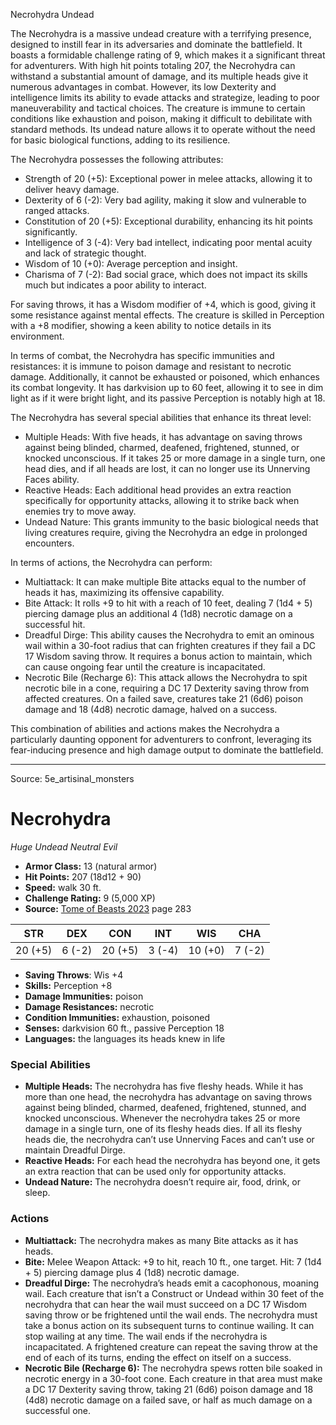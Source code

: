 <MonsterName/>Necrohydra</MonsterName>
<CreatureType/>Undead</CreatureType>

<summary>The Necrohydra is a massive undead creature with a terrifying presence, designed to instill fear in its adversaries and dominate the battlefield. It boasts a formidable challenge rating of 9, which makes it a significant threat for adventurers. With high hit points totaling 207, the Necrohydra can withstand a substantial amount of damage, and its multiple heads give it numerous advantages in combat. However, its low Dexterity and intelligence limits its ability to evade attacks and strategize, leading to poor maneuverability and tactical choices. The creature is immune to certain conditions like exhaustion and poison, making it difficult to debilitate with standard methods. Its undead nature allows it to operate without the need for basic biological functions, adding to its resilience.</summary>

<detail>

The Necrohydra possesses the following attributes:
- Strength of 20 (+5): Exceptional power in melee attacks, allowing it to deliver heavy damage.
- Dexterity of 6 (-2): Very bad agility, making it slow and vulnerable to ranged attacks.
- Constitution of 20 (+5): Exceptional durability, enhancing its hit points significantly.
- Intelligence of 3 (-4): Very bad intellect, indicating poor mental acuity and lack of strategic thought.
- Wisdom of 10 (+0): Average perception and insight.
- Charisma of 7 (-2): Bad social grace, which does not impact its skills much but indicates a poor ability to interact.

For saving throws, it has a Wisdom modifier of +4, which is good, giving it some resistance against mental effects. The creature is skilled in Perception with a +8 modifier, showing a keen ability to notice details in its environment.

In terms of combat, the Necrohydra has specific immunities and resistances: it is immune to poison damage and resistant to necrotic damage. Additionally, it cannot be exhausted or poisoned, which enhances its combat longevity. It has darkvision up to 60 feet, allowing it to see in dim light as if it were bright light, and its passive Perception is notably high at 18.

The Necrohydra has several special abilities that enhance its threat level:
- Multiple Heads: With five heads, it has advantage on saving throws against being blinded, charmed, deafened, frightened, stunned, or knocked unconscious. If it takes 25 or more damage in a single turn, one head dies, and if all heads are lost, it can no longer use its Unnerving Faces ability.
- Reactive Heads: Each additional head provides an extra reaction specifically for opportunity attacks, allowing it to strike back when enemies try to move away.
- Undead Nature: This grants immunity to the basic biological needs that living creatures require, giving the Necrohydra an edge in prolonged encounters.

In terms of actions, the Necrohydra can perform:
- Multiattack: It can make multiple Bite attacks equal to the number of heads it has, maximizing its offensive capability.
- Bite Attack: It rolls +9 to hit with a reach of 10 feet, dealing 7 (1d4 + 5) piercing damage plus an additional 4 (1d8) necrotic damage on a successful hit.
- Dreadful Dirge: This ability causes the Necrohydra to emit an ominous wail within a 30-foot radius that can frighten creatures if they fail a DC 17 Wisdom saving throw. It requires a bonus action to maintain, which can cause ongoing fear until the creature is incapacitated.
- Necrotic Bile (Recharge 6): This attack allows the Necrohydra to spit necrotic bile in a cone, requiring a DC 17 Dexterity saving throw from affected creatures. On a failed save, creatures take 21 (6d6) poison damage and 18 (4d8) necrotic damage, halved on a success. 

This combination of abilities and actions makes the Necrohydra a particularly daunting opponent for adventurers to confront, leveraging its fear-inducing presence and high damage output to dominate the battlefield.</detail>



---

Source: 5e_artisinal_monsters

# Necrohydra

*Huge* *Undead* *Neutral Evil*

- **Armor Class:** 13 (natural armor)
- **Hit Points:** 207 (18d12 + 90)
- **Speed:** walk 30 ft.
- **Challenge Rating:** 9 (5,000 XP)
- **Source:** [Tome of Beasts 2023](https://koboldpress.com/kpstore/product/tome-of-beasts-1-2023-edition/) page 283

| STR | DEX | CON | INT | WIS | CHA |
| --- | --- | --- | --- | --- | --- |
| 20 (+5) | 6 (-2) | 20 (+5) | 3 (-4) | 10 (+0) | 7 (-2) |

- **Saving Throws**: Wis +4
- **Skills:** Perception +8
- **Damage Immunities:** poison
- **Damage Resistances:** necrotic
- **Condition Immunities:** exhaustion, poisoned
- **Senses:** darkvision 60 ft., passive Perception 18
- **Languages:** the languages its heads knew in life

### Special Abilities

- **Multiple Heads:** The necrohydra has five fleshy heads. While it has more than one head, the necrohydra has advantage on saving throws against being blinded, charmed, deafened, frightened, stunned, and knocked unconscious. Whenever the necrohydra takes 25 or more damage in a single turn, one of its fleshy heads dies. If all its fleshy heads die, the necrohydra can’t use Unnerving Faces and can’t use or maintain Dreadful Dirge.
- **Reactive Heads:** For each head the necrohydra has beyond one, it gets an extra reaction that can be used only for opportunity attacks.
- **Undead Nature:** The necrohydra doesn’t require air, food, drink, or sleep.

### Actions

- **Multiattack:** The necrohydra makes as many Bite attacks as it has heads.
- **Bite:** Melee Weapon Attack: +9 to hit, reach 10 ft., one target. Hit: 7 (1d4 + 5) piercing damage plus 4 (1d8) necrotic damage.
- **Dreadful Dirge:** The necrohydra’s heads emit a cacophonous, moaning wail. Each creature that isn’t a Construct or Undead within 30 feet of the necrohydra that can hear the wail must succeed on a DC 17 Wisdom saving throw or be frightened until the wail ends. The necrohydra must take a bonus action on its subsequent turns to continue wailing. It can stop wailing at any time. The wail ends if the necrohydra is incapacitated. A frightened creature can repeat the saving throw at the end of each of its turns, ending the effect on itself on a success.
- **Necrotic Bile (Recharge 6):** The necrohydra spews rotten bile soaked in necrotic energy in a 30-foot cone. Each creature in that area must make a DC 17 Dexterity saving throw, taking 21 (6d6) poison damage and 18 (4d8) necrotic damage on a failed save, or half as much damage on a successful one.


